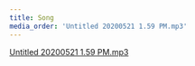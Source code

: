 ```yaml
---
title: Song
media_order: 'Untitled 20200521 1.59 PM.mp3'
---
```


[Untitled 20200521 1.59 PM.mp3](Untitled%2020200521%201.59%20PM.mp3)